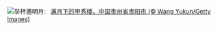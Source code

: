 ![](https://www.bing.com/th?id=OHR.GuiyangMoon_ZH-CN7497119092_UHD.jpg&w=1000)举杯邀明月:&nbsp;&ensp;[满月下的甲秀楼，中国贵州省贵阳市 (© Wang Yukun/Getty Images)](https://www.bing.com/th?id=OHR.GuiyangMoon_ZH-CN7497119092_UHD.jpg)
<br><br/>
